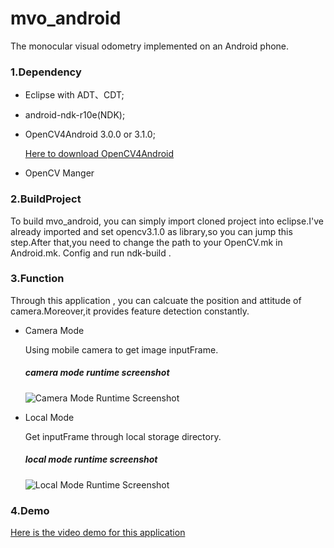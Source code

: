 # mvo_android
The monocular visual odometry implemented on an Android phone.
### 1.Dependency
* Eclipse with ADT、CDT;

* android-ndk-r10e(NDK);
* OpenCV4Android 3.0.0 or 3.1.0;

  [Here to download OpenCV4Android](http://opencv.org/downloads.html)
* OpenCV Manger

### 2.BuildProject
To build mvo_android, you can simply import cloned project into eclipse.I've already imported and set opencv3.1.0 as library,so you can jump this step.After that,you need to change the path to your OpenCV.mk in Android.mk. Config and run ndk-build . 

### 3.Function
Through this application , you can calcuate the position and attitude of camera.Moreover,it provides feature detection constantly.

* Camera Mode

  Using mobile camera to get image inputFrame.
  ##### camera mode runtime screenshot
  ![Camera Mode Runtime Screenshot](http://7xqxgd.com1.z0.glb.clouddn.com/camrea_%E5%89%AF%E6%9C%AC.png)
* Local Mode

  Get inputFrame through local storage directory.
  ##### local mode runtime screenshot
  ![Local Mode Runtime Screenshot](http://7xqxgd.com1.z0.glb.clouddn.com/Screenshot_2016-06-06-18-17-52.png?imageView/2/w/619/q/90)
  
### 4.Demo
  [Here is the video demo for this application](http://v.youku.com/v_show/id_XMTU5OTQ5Njk0NA==.html?x&sharefrom=android)

